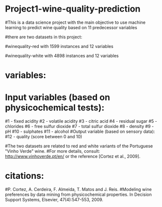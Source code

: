 # Project1-wine-quality-prediction

#This is a data science project with the main objective to use machine learning to predict wine quality based on 11 predecessor variables

#there are two datasets in this project:

#winequality-red with 1599 instances and 12 variables

#winequality-white with 4898 instances and 12 variables

# variables:
# Input variables (based on physicochemical tests):
 #1 - fixed acidity
 #2 - volatile acidity
 #3 - citric acid
 #4 - residual sugar
 #5 - chlorides
 #6 - free sulfur dioxide
 #7 - total sulfur dioxide
 #8 - density
 #9 - pH
 #10 - sulphates
 #11 - alcohol
 #Output variable (based on sensory data): 
 #12 - quality (score between 0 and 10)
 
 #The two datasets are related to red and white variants of the Portuguese "Vinho Verde" wine.
   #For more details, consult: http://www.vinhoverde.pt/en/ or the reference [Cortez et al., 2009].
   
   # citations:
   
   #P. Cortez, A. Cerdeira, F. Almeida, T. Matos and J. Reis.
   #Modeling wine preferences by data mining from physicochemical properties. In Decision Support Systems, Elsevier, 47(4):547-553, 2009.
